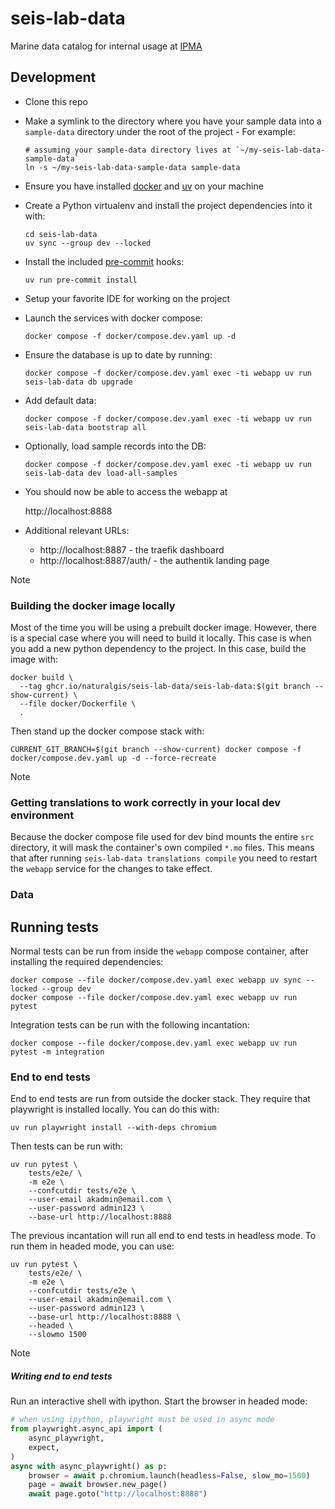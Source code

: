 # seis-lab-data

Marine data catalog for internal usage at [IPMA]


## Development

- Clone this repo
- Make a symlink to the directory where you have your sample data into a `sample-data` directory under the root of the
  project - For example:

   ```shell
   # assuming your sample-data directory lives at `~/my-seis-lab-data-sample-data`
   ln -s ~/my-seis-lab-data-sample-data sample-data
   ```

- Ensure you have installed [docker] and [uv] on your machine
- Create a Python virtualenv and install the project dependencies into it with:

    ```shell
    cd seis-lab-data
    uv sync --group dev --locked
    ```

- Install the included [pre-commit] hooks:

    ```shell
    uv run pre-commit install
    ```

- Setup your favorite IDE for working on the project
- Launch the services with docker compose:

    ```shell
    docker compose -f docker/compose.dev.yaml up -d
    ```

- Ensure the database is up to date by running:

    ```shell
    docker compose -f docker/compose.dev.yaml exec -ti webapp uv run seis-lab-data db upgrade
    ```

- Add default data:

    ```shell
    docker compose -f docker/compose.dev.yaml exec -ti webapp uv run seis-lab-data bootstrap all
    ```

- Optionally, load sample records into the DB:

    ```shell
    docker compose -f docker/compose.dev.yaml exec -ti webapp uv run seis-lab-data dev load-all-samples
    ```

- You should now be able to access the webapp at

    http://localhost:8888

- Additional relevant URLs:

  - http://localhost:8887 - the traefik dashboard
  - http://localhost:8887/auth/ - the authentik landing page


> [!NOTE]
> ### Building the docker image locally
>
> Most of the time you will be using a prebuilt docker image. However, there is a special case where you will need
> to build it locally. This case is when you add a new python dependency to the project. In this case, build the
> image with:
>
> ```shell
> docker build \
>   --tag ghcr.io/naturalgis/seis-lab-data/seis-lab-data:$(git branch --show-current) \
>   --file docker/Dockerfile \
>   .
> ```
>
> Then stand up the docker compose stack with:
>
> ```shell
> CURRENT_GIT_BRANCH=$(git branch --show-current) docker compose -f docker/compose.dev.yaml up -d --force-recreate
> ```

> [!NOTE]
> ### Getting translations to work correctly in your local dev environment
>
> Because the docker compose file used for dev bind mounts the entire `src` directory, it will
> mask the container's own compiled `*.mo` files. This means that after running
> `seis-lab-data translations compile` you need to restart the `webapp` service for the changes to take effect.


### Data


## Running tests

Normal tests can be run from inside the `webapp` compose container, after installing the required dependencies:

```shell
docker compose --file docker/compose.dev.yaml exec webapp uv sync --locked --group dev
docker compose --file docker/compose.dev.yaml exec webapp uv run pytest
```

Integration tests can be run with the following incantation:

```shell
docker compose --file docker/compose.dev.yaml exec webapp uv run pytest -m integration
```

### End to end tests

End to end tests are run from outside the docker stack. They require that playwright is installed locally.
You can do this with:

```shell
uv run playwright install --with-deps chromium
```

Then tests can be run with:

```shell
uv run pytest \
    tests/e2e/ \
    -m e2e \
    --confcutdir tests/e2e \
    --user-email akadmin@email.com \
    --user-password admin123 \
    --base-url http://localhost:8888
```

The previous incantation will run all end to end tests in headless mode.
To run them in headed mode, you can use:

```shell
uv run pytest \
    tests/e2e/ \
    -m e2e \
    --confcutdir tests/e2e \
    --user-email akadmin@email.com \
    --user-password admin123 \
    --base-url http://localhost:8888 \
    --headed \
    --slowmo 1500
```

> [!NOTE]
> ##### Writing end to end tests
>
> Run an interactive shell with ipython. Start the browser in headed mode:
>
> ```python
> # when using ipython, playwright must be used in async mode
> from playwright.async_api import (
>     async_playwright,
>     expect,
> )
> async with async_playwright() as p:
>     browser = await p.chromium.launch(headless=False, slow_mo=1500)
>     page = await browser.new_page()
>     await page.goto("http://localhost:8888")
>
> ```

[docker]: https://www.docker.com/
[IPMA]: https://www.ipma.pt/pt/index.html
[pre-commit]: https://pre-commit.com/
[uv]: https://docs.astral.sh/uv/
